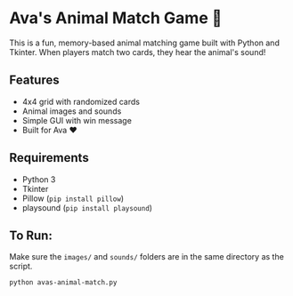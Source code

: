 # Ava's Animal Match Game 🐾

This is a fun, memory-based animal matching game built with Python and Tkinter. When players match two cards, they hear the animal's sound!

## Features
- 4x4 grid with randomized cards
- Animal images and sounds
- Simple GUI with win message
- Built for Ava ❤️

## Requirements
- Python 3
- Tkinter
- Pillow (`pip install pillow`)
- playsound (`pip install playsound`)

## To Run:
Make sure the `images/` and `sounds/` folders are in the same directory as the script.

```bash
python avas-animal-match.py
